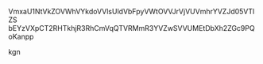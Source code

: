 VmxaU1NtVkZOVWhVYkdoVVlsUldVbFpyVWtOVVJrVjVUVmhrYVZJd05VTlZS
bEYzVXpCT2RHTkhjR3RhCmVqQTVRMmR3YVZwSVVUMEtDbXh2ZGc9PQoKanpp

kgn